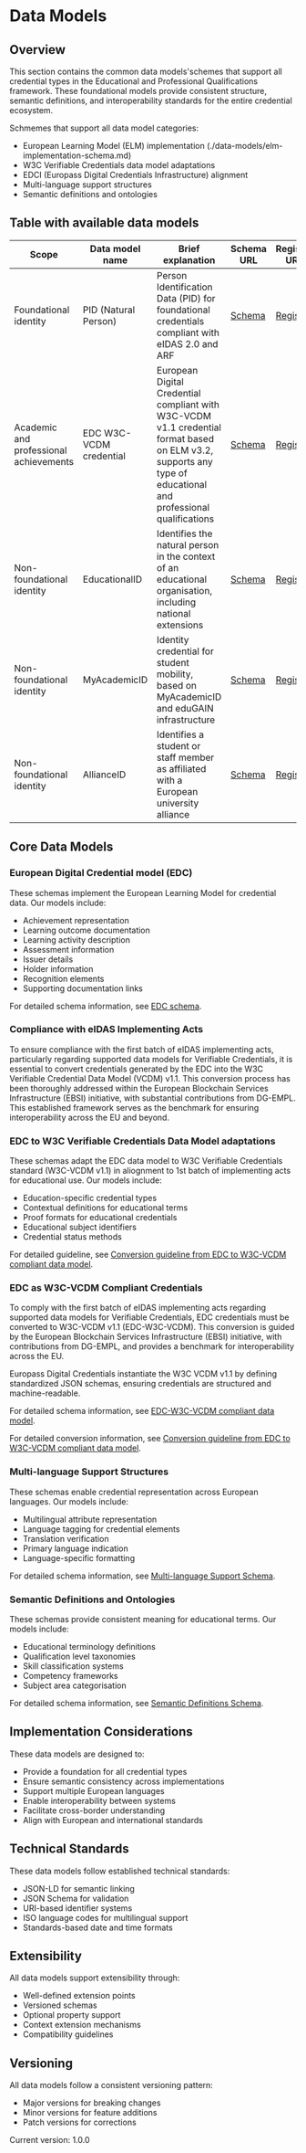 # Data Models

## Overview

This section contains the common data models'schemes that support all credential types in the Educational and Professional Qualifications framework. These foundational models provide consistent structure, semantic definitions, and interoperability standards for the entire credential ecosystem.

Schmemes that support all data model categories:

- European Learning Model (ELM) implementation (./data-models/elm-implementation-schema.md)
- W3C Verifiable Credentials data model adaptations
- EDCI (Europass Digital Credentials Infrastructure) alignment
- Multi-language support structures
- Semantic definitions and ontologies

## Table with available data models

| Scope                        | Data model name          | Brief explanation                                                                 | Schema URL                                                                                                                                             | Registry URL                                                                                         |
|-----------------------------|--------------------------|------------------------------------------------------------------------------------|--------------------------------------------------------------------------------------------------------------------------------------------------------|--------------------------------------------------------------------------------------------------------|
| Foundational identity       | PID (Natural Person)     | Person Identification Data (PID) for foundational credentials compliant with eIDAS 2.0 and ARF | [Schema](https://code.europa.eu/ebsi/json-schema/-/tree/main/schemas/vcdm1.1/vid/natural-person)                 | [Registry](https://api-pilot.ebsi.eu/trusted-schemas-registry/v3/schemas/z2bTCgjmBDY5kwNWGL3hfSQUZP6d8AZUnLFXe8coTa3zK) |
| Academic and professional achievements       |  EDC W3C-VCDM credential  | European Digital Credential compliant with W3C-VCDM v1.1 credential format based on ELM v3.2, supports any type of educational and professional qualifications | [Schema](https://code.europa.eu/ebsi/json-schema/-/tree/main/schemas/vcdm1.1/europass/edc)                        | [Registry](https://api-pilot.ebsi.eu/trusted-schemas-registry/v3/schemas/z5P8ebAhZjuvypiSXSHoba6vstbhTwnLhVuULWKenuiNJ) |
| Non-foundational identity   | EducationalID           | Identifies the natural person in the context of an educational organisation, including national extensions | [Schema](https://code.europa.eu/ebsi/json-schema/-/tree/main/schemas/vcdm1.1/education/verifiable-education-id) | [Registry](https://api-pilot.ebsi.eu/trusted-schemas-registry/v3/schemas/zEmFZquJtANNz7XNE46thRi1E2cAfpQiXVLSBdDgLyfGP) |
| Non-foundational identity   | MyAcademicID             | Identity credential for student mobility, based on MyAcademicID and eduGAIN infrastructure | [Schema](https://code.europa.eu/ebsi/json-schema/-/tree/main/schemas/vcdm1.1/multi-uni-pilot/my-academic-id)     | [Registry](https://api-pilot.ebsi.eu/trusted-schemas-registry/v3/schemas/z3XDm4kDtztE8DzLsVdhfshYvx2upnfLmqHtyVjkaXM1g) |
| Non-foundational identity   | AllianceID               | Identifies a student or staff member as affiliated with a European university alliance | [Schema](https://code.europa.eu/ebsi/json-schema/-/tree/main/schemas/vcdm1.1/alliance-id)                       | [Registry](https://api-pilot.ebsi.eu/trusted-schemas-registry/v3/schemas/zCHc3ZfYg2871W2WftjLu4QNMQrDzG57oG5pvGoyHcagB) |


## Core Data Models

### European Digital Credential model (EDC)

These schemas implement the European Learning Model for credential data. Our models include:

- Achievement representation
- Learning outcome documentation
- Learning activity description
- Assessment information
- Issuer details
- Holder information
- Recognition elements
- Supporting documentation links

For detailed schema information, see [EDC schema](./elm-implementation-schema.md).

### Compliance with eIDAS Implementing Acts

To ensure compliance with the first batch of eIDAS implementing acts, particularly regarding supported data models for Verifiable Credentials, it is essential to convert credentials generated by the EDC into the W3C Verifiable Credential Data Model (VCDM) v1.1. This conversion process has been thoroughly addressed within the European Blockchain Services Infrastructure (EBSI) initiative, with substantial contributions from DG-EMPL. This established framework serves as the benchmark for ensuring interoperability across the EU and beyond.

### EDC to W3C Verifiable Credentials Data Model adaptations

These schemas adapt the EDC data model to W3C Verifiable Credentials standard (W3C-VCDM v1.1) in aliognment to 1st batch of implementing acts for educational use. Our models include:

- Education-specific credential types
- Contextual definitions for educational terms
- Proof formats for educational credentials
- Educational subject identifiers
- Credential status methods

For detailed guideline, see [Conversion guideline from EDC to W3C-VCDM compliant data model](./vc-model-adaptations.md).

### EDC as W3C-VCDM Compliant Credentials

To comply with the first batch of eIDAS implementing acts regarding supported data models for Verifiable Credentials, EDC credentials must be converted to W3C-VCDM v1.1 (EDC-W3C-VCDM). This conversion is guided by the European Blockchain Services Infrastructure (EBSI) initiative, with contributions from DG-EMPL, and provides a benchmark for interoperability across the EU.

Europass Digital Credentials instantiate the W3C VCDM v1.1 by defining standardized JSON schemas, ensuring credentials are structured and machine-readable.

For detailed schema information, see [EDC-W3C-VCDM compliant data model](./edc-w3cvcdm-compliant.md).

For detailed conversion information, see [Conversion guideline from EDC to W3C-VCDM compliant data model](./vc-model-adaptations.md).


### Multi-language Support Structures

These schemas enable credential representation across European languages. Our models include:

- Multilingual attribute representation
- Language tagging for credential elements
- Translation verification
- Primary language indication
- Language-specific formatting

For detailed schema information, see [Multi-language Support Schema](./multi-language-schema.md).

### Semantic Definitions and Ontologies

These schemas provide consistent meaning for educational terms. Our models include:

- Educational terminology definitions
- Qualification level taxonomies
- Skill classification systems
- Competency frameworks
- Subject area categorisation

For detailed schema information, see [Semantic Definitions Schema](../formal-education/).

## Implementation Considerations

These data models are designed to:

- Provide a foundation for all credential types
- Ensure semantic consistency across implementations
- Support multiple European languages
- Enable interoperability between systems
- Facilitate cross-border understanding
- Align with European and international standards

## Technical Standards

These data models follow established technical standards:

- JSON-LD for semantic linking
- JSON Schema for validation
- URI-based identifier systems
- ISO language codes for multilingual support
- Standards-based date and time formats

## Extensibility

All data models support extensibility through:

- Well-defined extension points
- Versioned schemas
- Optional property support
- Context extension mechanisms
- Compatibility guidelines

## Versioning

All data models follow a consistent versioning pattern:
- Major versions for breaking changes
- Minor versions for feature additions
- Patch versions for corrections

Current version: 1.0.0